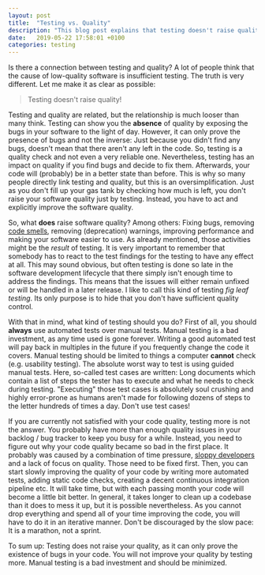 ```yaml
---
layout: post
title:  "Testing vs. Quality"
description: "This blog post explains that testing doesn't raise quality and explains how to actually improve quality."
date:   2019-05-22 17:58:01 +0100
categories: testing
---
```

Is there a connection between testing and quality? A lot of people think that the cause of low-quality software is insufficient testing. The truth is very different. Let me make it as clear as possible:

>Testing doesn't raise quality!

Testing and quality are related, but the relationship is much looser than many think. Testing can show you the **absence** of quality by exposing the bugs in your software to the light of day. However, it can only prove the presence of bugs and not the inverse: Just because you didn't find any bugs, doesn't mean that there aren't any left in the code. So, testing is a quality check and not even a very reliable one. Nevertheless, testing has an impact on quality if you find bugs and decide to fix them. Afterwards, your code will (probably) be in a better state than before. This is why so many people directly link testing and quality, but this is an oversimplification. Just as you don't fill up your gas tank by checking how much is left, you don't raise your software quality just by testing. Instead, you have to act and explicitly improve the software quality.

So, what **does** raise software quality? Among others: Fixing bugs, removing [code smells](https://en.wikipedia.org/wiki/Code_smell), removing (deprecation) warnings, improving performance and making your software easier to use. As already mentioned, those activities might be the *result* of testing. It is very important to remember that somebody has to react to the test findings for the testing to have any effect at all. This may sound obvious, but often testing is done so late in the software development lifecycle that there simply isn't enough time to address the findings. This means that the issues will either remain unfixed or will be handled in a later release. I like to call this kind of testing *fig leaf testing*. Its only purpose is to hide that you don't have sufficient quality control.

With that in mind, what kind of testing should you do? First of all, you should **always** use automated tests over manual tests. Manual testing is a bad investment, as any time used is gone forever. Writing a good automated test will pay back in multiples in the future if you frequently change the code it covers. Manual testing should be limited to things a computer **cannot** check (e.g. usability testing). The absolute worst way to test is using guided manual tests. Here, so-called test cases are written: Long documents which contain a list of steps the tester has to execute and what he needs to check during testing. "Executing" those test cases is absolutely soul crushing and highly error-prone as humans aren't made for following dozens of steps to the letter hundreds of times a day. Don't use test cases!

If you are currently not satisfied with your code quality, testing more is not the answer. You probably have more than enough quality issues in your backlog / bug tracker to keep you busy for a while. Instead, you need to figure out why your code quality became so bad in the first place. It probably was caused by a combination of time pressure, [sloppy developers](https://thinkingsideways.net/people/developer-skill-matrix.html) and a lack of focus on quality. Those need to be fixed first. Then, you can start slowly improving the quality of your code by writing more automated tests, adding static code checks, creating a decent continuous integration pipeline etc. It will take time, but with each passing month your code will become a little bit better. In general, it takes longer to clean up a codebase than it does to mess it up, but it is possible nevertheless. As you cannot drop everything and spend all of your time improving the code, you will have to do it in an iterative manner. Don't be discouraged by the slow pace: It is a marathon, not a sprint.

To sum up: Testing does not raise your quality, as it can only prove the existence of bugs in your code. You will not improve your quality by testing more. Manual testing is a bad investment and should be minimized.